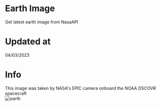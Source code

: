 # Earth Image
Get latest earth image from NasaAPI

<!-- Earth Image Update -->
# Updated at 
04/03/2023 <br> 
# Info
This image was taken by NASA's EPIC camera onboard the NOAA DSCOVR spacecraft <br> 
![earth](https://api.nasa.gov/EPIC/archive/natural/2023/03/04/png/epic_1b_20230304004555.png?api_key=V80HNcPBnQWG82pxQoF7UZtXG7ga5XaLHQehkKXG) 
<!-- /Earth Image Update -->